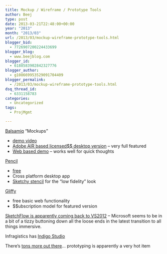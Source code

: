```yaml
---
title: Mockup / Wireframe / Prototype Tools
author: Beej
type: post
date: 2013-03-21T22:48:00+00:00
year: "2013"
month: "2013/03"
url: /2013/03/mockup-wireframe-prototype-tools.html
blogger_bid:
  - 7726907200224433699
blogger_blog:
  - www.beejblog.com
blogger_id:
  - 6188583902842327776
blogger_author:
  - g108669953529091704409
blogger_permalink:
  - /2013/03/mockup-wireframe-prototype-tools.html
dsq_thread_id:
  - 6331158783
categories:
  - Uncategorized
tags:
  - ProjMgmt

---
```

<a href="http://www.balsamiq.com/" target="_blank">Balsamiq</a> “Mockups” 

  * <a href="http://www.youtube.com/watch?feature=player_embedded&v=70hfU7_95Gw" target="_blank">demo video</a> 
  * <a href="http://www.balsamiq.com/download" target="_blank">Adobe AIR based licensed$$ desktop version</a> – very full featured 
  * <a href="http://builds.balsamiq.com/b/mockups-web-demo/" target="_blank">Web based demo</a> &#8211; works well for quick thoughts 

<a href="http://pencil.evolus.vn/" target="_blank">Pencil</a> 

  * <a href="http://www.youtube.com/watch?feature=player_embedded&v=70hfU7_95Gw" target="_blank">free</a> 
  * Cross platform desktop app 
  * <a href="https://code.google.com/p/evoluspencil/downloads/list?q=label:Stencil" target="_blank">Sketchy stencil</a> for the “low fidelity” look 

<a href="http://www.gliffy.com/gliffy/#templateId=blank&signup=1" target="_blank">Gliffy</a> 

  * free basic web functionality 
  * $$ubscription model for featured version 

<a href="http://blendinsider.com/technical/announcing-blend-sketchflow-preview-for-visual-studio-2012-2012-08-15/" target="_blank">SketchFlow is apparently coming back to VS2012</a> – Microsoft seems to be in a bit of a tizzy buttoning down all the loose ends in the latest transition to all things immersive.
  
Infragistics has <a href="http://www.infragistics.com/products/indigo-studio" target="_blank">Indigo Studio</a>
  
There’s <a href="http://goo.gl/eIggX" target="_blank">tons more out there</a>… prototyping is apparently a very hot item